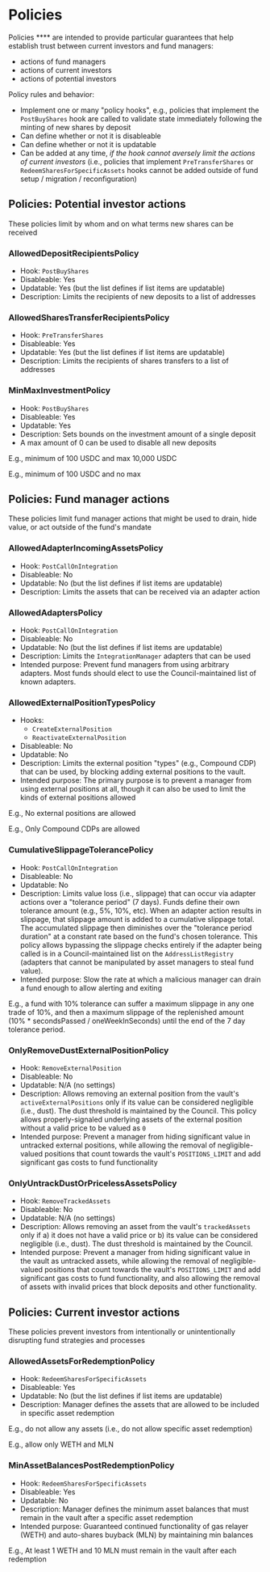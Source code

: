 # Policies

Policies **** are intended to provide particular guarantees that help establish trust between current investors and fund managers:

* actions of fund managers
* actions of current investors
* actions of potential investors

Policy rules and behavior:

* Implement one or many "policy hooks", e.g., policies that implement the `PostBuyShares` hook are called to validate state immediately following the minting of new shares by deposit
* Can define whether or not it is disableable
* Can define whether or not it is updatable
* Can be added at any time, _if the hook cannot aversely limit the actions of current investors_ (i.e., policies that implement `PreTransferShares` or `RedeemSharesForSpecificAssets` hooks cannot be added outside of fund setup / migration / reconfiguration)

## Policies: Potential investor actions

These policies limit by whom and on what terms new shares can be received

### AllowedDepositRecipientsPolicy

* Hook: `PostBuyShares`
* Disableable: Yes
* Updatable: Yes (but the list defines if list items are updatable)
* Description: Limits the recipients of new deposits to a list of addresses

### AllowedSharesTransferRecipientsPolicy

* Hook: `PreTransferShares`
* Disableable: Yes
* Updatable: Yes (but the list defines if list items are updatable)
* Description: Limits the recipients of shares transfers to a list of addresses

### MinMaxInvestmentPolicy

* Hook: `PostBuyShares`
* Disableable: Yes
* Updatable: Yes
* Description: Sets bounds on the investment amount of a single deposit
* A max amount of 0 can be used to disable all new deposits

E.g., minimum of 100 USDC and max 10,000 USDC

E.g., minimum of 100 USDC and no max

## Policies: Fund manager actions

These policies limit fund manager actions that might be used to drain, hide value, or act outside of the fund's mandate

### AllowedAdapterIncomingAssetsPolicy

* Hook: `PostCallOnIntegration`
* Disableable: No
* Updatable: No (but the list defines if list items are updatable)
* Description: Limits the assets that can be received via an adapter action

### AllowedAdaptersPolicy

* Hook: `PostCallOnIntegration`
* Disableable: No
* Updatable: No (but the list defines if list items are updatable)
* Description: Limits the `IntegrationManager` adapters that can be used
* Intended purpose: Prevent fund managers from using arbitrary adapters. Most funds should elect to use the Council-maintained list of known adapters.

### AllowedExternalPositionTypesPolicy

* Hooks:
  * `CreateExternalPosition`
  * `ReactivateExternalPosition`
* Disableable: No
* Updatable: No
* Description: Limits the external position "types" (e.g., Compound CDP) that can be used, by blocking adding external positions to the vault.
* Intended purpose: The primary purpose is to prevent a manager from using external positions at all, though it can also be used to limit the kinds of external positions allowed

E.g., No external positions are allowed

E.g., Only Compound CDPs are allowed

### CumulativeSlippageTolerancePolicy

* Hook: `PostCallOnIntegration`
* Disableable: No
* Updatable: No
* Description: Limits value loss (i.e., slippage) that can occur via adapter actions over a "tolerance period" (7 days). Funds define their own tolerance amount (e.g., 5%, 10%, etc). When an adapter action results in slippage, that slippage amount is added to a cumulative slippage total. The accumulated slippage then diminishes over the "tolerance period duration" at a constant rate based on the fund's chosen tolerance. This policy allows bypassing the slippage checks entirely if the adapter being called is in a Council-maintained list on the `AddressListRegistry` (adapters that cannot be manipulated by asset managers to steal fund value).
* Intended purpose: Slow the rate at which a malicious manager can drain a fund enough to allow alerting and exiting

E.g., a fund with 10% tolerance can suffer a maximum slippage in any one trade of 10%, and then a maximum slippage of the replenished amount (10% \* secondsPassed / oneWeekInSeconds) until the end of the 7 day tolerance period.

### OnlyRemoveDustExternalPositionPolicy

* Hook: `RemoveExternalPosition`
* Disableable: No
* Updatable: N/A (no settings)
* Description: Allows removing an external position from the vault's `activeExternalPositions` only if its value can be considered negligible (i.e., dust). The dust threshold is maintained by the Council. This policy allows properly-signaled underlying assets of the external position without a valid price to be valued as `0`
* Intended purpose: Prevent a manager from hiding significant value in untracked external positions, while allowing the removal of negligible-valued positions that count towards the vault's `POSITIONS_LIMIT` and add significant gas costs to fund functionality

### OnlyUntrackDustOrPricelessAssetsPolicy

* Hook: `RemoveTrackedAssets`
* Disableable: No
* Updatable: N/A (no settings)
* Description: Allows removing an asset from the vault's `trackedAssets` only if a) it does not have a valid price or b) its value can be considered negligible (i.e., dust). The dust threshold is maintained by the Council.
* Intended purpose: Prevent a manager from hiding significant value in the vault as untracked assets, while allowing the removal of negligible-valued positions that count towards the vault's `POSITIONS_LIMIT` and add significant gas costs to fund functionality, and also allowing the removal of assets with invalid prices that block deposits and other functionality.

## Policies: Current investor actions

These policies prevent investors from intentionally or unintentionally disrupting fund strategies and processes

### AllowedAssetsForRedemptionPolicy

* Hook: `RedeemSharesForSpecificAssets`
* Disableable: Yes
* Updatable: No (but the list defines if list items are updatable)
* Description: Manager defines the assets that are allowed to be included in specific asset redemption

E.g., do not allow any assets (i.e., do not allow specific asset redemption)

E.g., allow only WETH and MLN

### MinAssetBalancesPostRedemptionPolicy

* Hook: `RedeemSharesForSpecificAssets`
* Disableable: Yes
* Updatable: No
* Description: Manager defines the minimum asset balances that must remain in the vault after a specific asset redemption
* Intended purpose: Guaranteed continued functionality of gas relayer (WETH) and auto-shares buyback (MLN) by maintaining min balances

E.g., At least 1 WETH and 10 MLN must remain in the vault after each redemption

###

###

###

###

###

###







